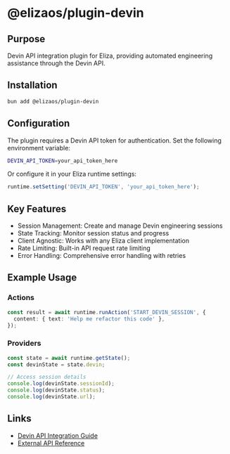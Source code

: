 # @elizaos/plugin-devin

## Purpose
Devin API integration plugin for Eliza, providing automated engineering assistance through the Devin API.

## Installation
```bash
bun add @elizaos/plugin-devin
```

## Configuration
The plugin requires a Devin API token for authentication. Set the following environment variable:

```bash
DEVIN_API_TOKEN=your_api_token_here
```

Or configure it in your Eliza runtime settings:

```typescript
runtime.setSetting('DEVIN_API_TOKEN', 'your_api_token_here');
```

## Key Features
- Session Management: Create and manage Devin engineering sessions
- State Tracking: Monitor session status and progress
- Client Agnostic: Works with any Eliza client implementation
- Rate Limiting: Built-in API request rate limiting
- Error Handling: Comprehensive error handling with retries

## Example Usage
### Actions
```typescript
const result = await runtime.runAction('START_DEVIN_SESSION', {
  content: { text: 'Help me refactor this code' },
});
```

### Providers
```typescript
const state = await runtime.getState();
const devinState = state.devin;

// Access session details
console.log(devinState.sessionId);
console.log(devinState.status);
console.log(devinState.url);
```

## Links
- [Devin API Integration Guide](https://docs.devin.ai/tutorials/api-integration)
- [External API Reference](https://docs.devin.ai/external-api/)
